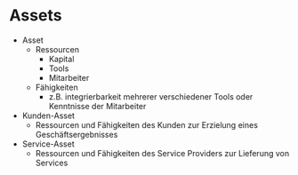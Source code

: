 # Assets

- Asset
    - Ressourcen
        - Kapital
        - Tools
        - Mitarbeiter
    - Fähigkeiten
        - z.B. integrierbarkeit mehrerer verschiedener Tools oder Kenntnisse der Mitarbeiter
- Kunden-Asset
    - Ressourcen und Fähigkeiten des Kunden zur Erzielung eines Geschäftsergebnisses
- Service-Asset
    - Ressourcen und Fähigkeiten des Service Providers zur Lieferung von Services